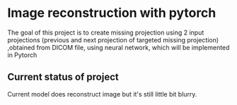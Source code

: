 # Image reconstruction with pytorch

The goal of this project is to create missing projection using 2 input projections (previous and next projection of targeted missing projection) ,obtained from DICOM file, using neural network, which will be implemented in Pytorch

## Current status of project

Current model does reconstruct image but it's still little bit blurry.
